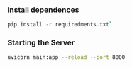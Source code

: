 ### Install dependences
```bash
pip install -r requiredments.txt`
```

### Starting the Server

```bash
uvicorn main:app --reload --port 8000
```